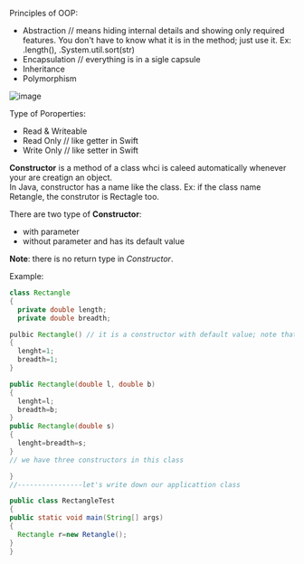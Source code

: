 Principles of OOP:
- Abstraction  // means hiding internal details and showing only required features. You don't have to know what it is in the method; just use it. Ex: .length(), .System.util.sort(str)
- Encapsulation // everything is in a sigle capsule
- Inheritance 
- Polymorphism

![image](https://user-images.githubusercontent.com/77439221/216193136-09deaa6d-7715-4302-be35-242435b38511.png)


Type of Poroperties:
- Read & Writeable
- Read Only // like getter in Swift
- Write Only // like setter in Swift

**Constructor** is a method of a class whci is caleed automatically whenever your are creatign an object. </br> 
In Java, constructor has a name like the class. Ex: if the class name Retangle, the construtor is Rectagle too.

There are two type of **Constructor**:
- with parameter
- without parameter and has its default value

**Note**: there is no return type in _Constructor_.

Example:

````Java
class Rectangle
{
  private double length;
  private double breadth;

pulbic Rectangle() // it is a constructor with default value; note that it is doesn't have a return type
{
  lenght=1;
  breadth=1;
}

public Rectangle(double l, double b)
{
  lenght=l;
  breadth=b;
}
public Rectangle(double s)
{
  lenght=breadth=s;
}
// we have three constructors in this class

}
//----------------let's write down our applicattion class

public class RectangleTest
{
public static void main(String[] args)
{
  Rectangle r=new Retangle();
}
}

````
